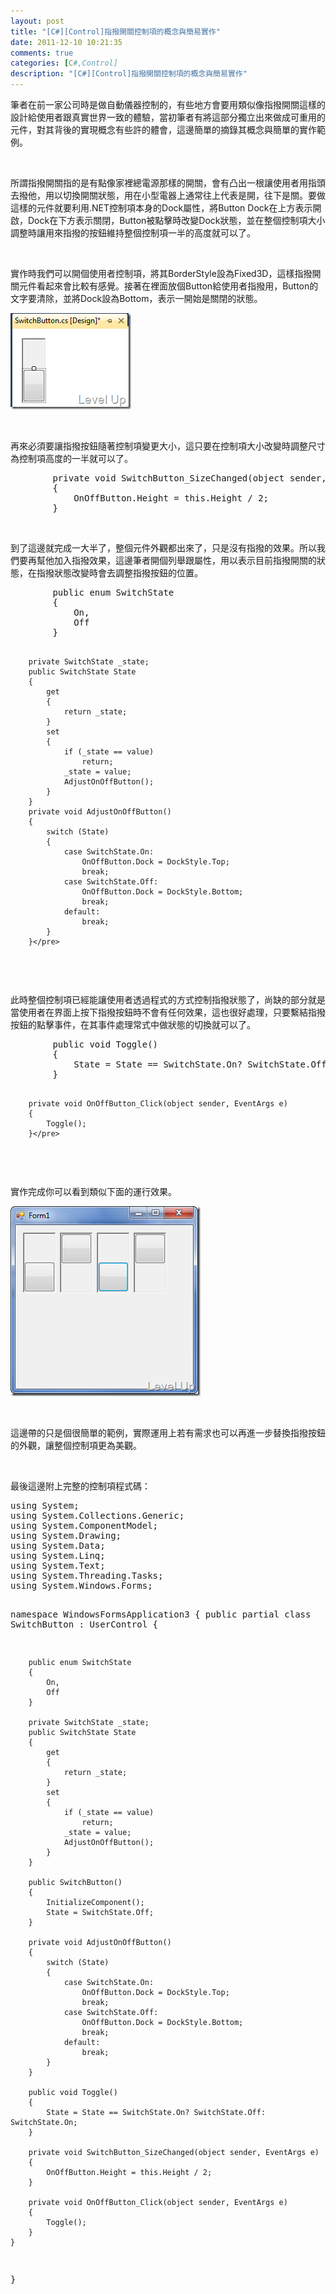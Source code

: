 ```yaml
---
layout: post
title: "[C#][Control]指撥開關控制項的概念與簡易實作"
date: 2011-12-10 10:21:35
comments: true
categories: [C#,Control]
description: "[C#][Control]指撥開關控制項的概念與簡易實作"
---
```

<p>
	筆者在前一家公司時是做自動儀器控制的，有些地方會要用類似像指撥開關這樣的設計給使用者跟真實世界一致的體驗，當初筆者有將這部分獨立出來做成可重用的元件，對其背後的實現概念有些許的體會，這邊簡單的摘錄其概念與簡單的實作範例。</p>
<p>
	 </p>
<p>
	所謂指撥開關指的是有點像家裡總電源那樣的開關，會有凸出一根讓使用者用指頭去撥他，用以切換開關狀態，用在小型電器上通常往上代表是開，往下是關。要做這樣的元件就要利用.NET控制項本身的Dock屬性，將Button Dock在上方表示開啟，Dock在下方表示關閉，Button被點擊時改變Dock狀態，並在整個控制項大小調整時讓用來指撥的按鈕維持整個控制項一半的高度就可以了。</p>
<p>
	 </p>
<p>
	實作時我們可以開個使用者控制項，將其BorderStyle設為Fixed3D，這樣指撥開關元件看起來會比較有感覺。接著在裡面放個Button給使用者指撥用，Button的文字要清除，並將Dock設為Bottom，表示一開始是關閉的狀態。</p>
<p>
	<img alt="image" border="0" height="154" src="\images\posts\61495\image_thumb_2.png" style="border-bottom: 0px; border-left: 0px; border-top: 0px; border-right: 0px" width="193" /></p>
<p>
	 </p>
<p>
	再來必須要讓指撥按鈕隨著控制項變更大小，這只要在控制項大小改變時調整尺寸為控制項高度的一半就可以了。</p>
<div class="wlWriterSmartContent" id="scid:812469c5-0cb0-4c63-8c15-c81123a09de7:b56d7a58-4ccc-4605-9ab9-95b69d9fe91a" style="padding-bottom: 0px; margin: 0px; padding-left: 0px; padding-right: 0px; display: inline; float: none; padding-top: 0px">
	<pre class="c#" name="code">
        private void SwitchButton_SizeChanged(object sender, EventArgs e)
        {
            OnOffButton.Height = this.Height / 2;
        }</pre>
</div>
<p>
	 </p>
<p>
	到了這邊就完成一大半了，整個元件外觀都出來了，只是沒有指撥的效果。所以我們要再幫他加入指撥效果，這邊筆者開個列舉跟屬性，用以表示目前指撥開關的狀態，在指撥狀態改變時會去調整指撥按鈕的位置。</p>
<div class="wlWriterSmartContent" id="scid:812469c5-0cb0-4c63-8c15-c81123a09de7:75da9c95-db75-487f-943b-e9331a9b31ad" style="padding-bottom: 0px; margin: 0px; padding-left: 0px; padding-right: 0px; display: inline; float: none; padding-top: 0px">
	<pre class="c#" name="code">
        public enum SwitchState
        {
            On,
            Off
        }

        private SwitchState _state;
        public SwitchState State 
        {
            get
            {
                return _state;
            }
            set
            {
                if (_state == value)
                    return;
                _state = value;
                AdjustOnOffButton();
            }
        }
        private void AdjustOnOffButton()
        {
            switch (State)
            {
                case SwitchState.On:
                    OnOffButton.Dock = DockStyle.Top;
                    break;
                case SwitchState.Off:
                    OnOffButton.Dock = DockStyle.Bottom;
                    break;
                default:
                    break;
            }
        }</pre>
</div>
<p>
	 </p>
<p>
	此時整個控制項已經能讓使用者透過程式的方式控制指撥狀態了，尚缺的部分就是當使用者在界面上按下指撥按鈕時不會有任何效果，這也很好處理，只要繫結指撥按鈕的點擊事件，在其事件處理常式中做狀態的切換就可以了。</p>
<div class="wlWriterSmartContent" id="scid:812469c5-0cb0-4c63-8c15-c81123a09de7:6195ad08-c269-4494-bbe7-6f389e7081ad" style="padding-bottom: 0px; margin: 0px; padding-left: 0px; padding-right: 0px; display: inline; float: none; padding-top: 0px">
	<pre class="c#" name="code">
        public void Toggle()
        {
            State = State == SwitchState.On? SwitchState.Off: SwitchState.On;
        }

        private void OnOffButton_Click(object sender, EventArgs e)
        {
            Toggle();
        }</pre>
</div>
<p>
	 </p>
<p>
	實作完成你可以看到類似下面的運行效果。</p>
<p>
	<img alt="image" border="0" height="304" src="\images\posts\61495\image_thumb_3.png" style="border-bottom: 0px; border-left: 0px; border-top: 0px; border-right: 0px" width="304" /></p>
<p>
	 </p>
<p>
	這邊帶的只是個很簡單的範例，實際運用上若有需求也可以再進一步替換指撥按鈕的外觀，讓整個控制項更為美觀。</p>
<p>
	 </p>
<p>
	最後這邊附上完整的控制項程式碼：</p>
<div class="wlWriterSmartContent" id="scid:812469c5-0cb0-4c63-8c15-c81123a09de7:411dbca0-d81a-4d5a-b04b-050862eb602f" style="padding-bottom: 0px; margin: 0px; padding-left: 0px; padding-right: 0px; display: inline; float: none; padding-top: 0px">
	<pre class="c#" name="code">
using System;
using System.Collections.Generic;
using System.ComponentModel;
using System.Drawing;
using System.Data;
using System.Linq;
using System.Text;
using System.Threading.Tasks;
using System.Windows.Forms;

namespace WindowsFormsApplication3
{
    public partial class SwitchButton : UserControl
    {

        public enum SwitchState
        {
            On,
            Off
        }

        private SwitchState _state;
        public SwitchState State 
        {
            get
            {
                return _state;
            }
            set
            {
                if (_state == value)
                    return;
                _state = value;
                AdjustOnOffButton();
            }
        }

        public SwitchButton()
        {
            InitializeComponent();
            State = SwitchState.Off;
        }

        private void AdjustOnOffButton()
        {
            switch (State)
            {
                case SwitchState.On:
                    OnOffButton.Dock = DockStyle.Top;
                    break;
                case SwitchState.Off:
                    OnOffButton.Dock = DockStyle.Bottom;
                    break;
                default:
                    break;
            }
        }

        public void Toggle()
        {
            State = State == SwitchState.On? SwitchState.Off: SwitchState.On;
        }

        private void SwitchButton_SizeChanged(object sender, EventArgs e)
        {
            OnOffButton.Height = this.Height / 2;
        }

        private void OnOffButton_Click(object sender, EventArgs e)
        {
            Toggle();
        }
    }
}</pre>
</div>
<p>
	 </p>
